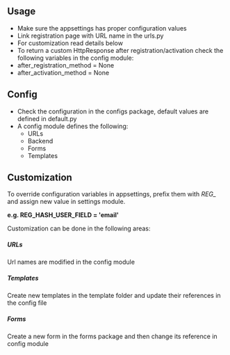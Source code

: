 Usage
--------------------
* Make sure the appsettings has proper configuration values
* Link registration page with URL name in the urls.py
* For customization read details below
* To return a custom HttpResponse after registration/activation check the following variables in the config module:
 * after_registration_method = None
 * after_activation_method = None


Config
--------------------
* Check the configuration in the configs package, default values are defined in default.py
* A config module defines the following:
    * URLs
    * Backend
    * Forms
    * Templates


Customization
--------------------
To override configuration variables in appsettings, prefix them with *REG_* and assign new value in settings module.

__e.g. REG_HASH_USER_FIELD = 'email'__

Customization can be done in the following areas:

##### URLs #####
Url names are modified in the config module

##### Templates #####
Create new templates in the template folder and update their references in the config file

##### Forms #####
Create a new form in the forms package and then change its reference in config module
